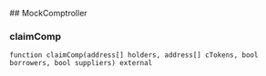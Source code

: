 ﻿﻿## MockComptroller


### claimComp

```solidity
function claimComp(address[] holders, address[] cTokens, bool borrowers, bool suppliers) external
```







